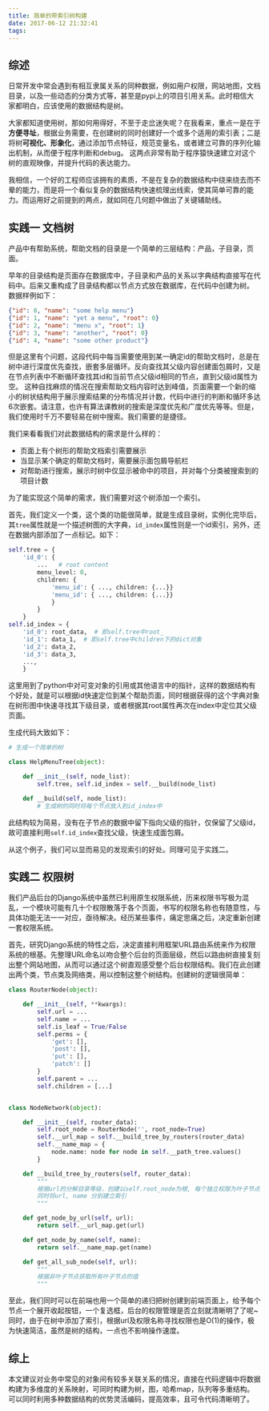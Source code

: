 ```yaml
---
title: 简单的带索引树构建
date: 2017-06-12 21:32:41
tags:
---
```


## 综述

日常开发中常会遇到有相互隶属关系的同种数据，例如用户权限，网站地图，文档目录，以及一些动态的分类方式等，甚至是pypi上的项目引用关系。此时相信大家都明白，应该使用的数据结构是树。


大家都知道使用树，那如何用得好，不至于走岔迷失呢？在我看来，重点一是在于**方便寻址**，根据业务需要，在创建树的同时创建好一个或多个适用的索引表；二是将树**可视化、形象化**，通过添加节点特征，规范变量名，或者建立可靠的序列化输出机制，从而便于程序判断和debug。 这两点非常有助于程序猿快速建立对这个树的直观映像，并提升代码的表达能力。


我相信，一个好的工程师应该拥有的素质，不是在复杂的数据结构中绕来绕去而不晕的能力，而是将一个看似复杂的数据结构快速梳理出线索，使其简单可靠的能力。而运用好之前提到的两点，就如同在几何题中做出了关键辅助线。

## 实践一  文档树

产品中有帮助系统，帮助文档的目录是一个简单的三层结构：产品，子目录，页面。

早年的目录结构是页面存在数据库中，子目录和产品的关系以字典结构直接写在代码中。后来又重构成了目录结构都以节点方式放在数据库，在代码中创建为树。
数据样例如下：

```json
{"id": 0, "name": "some help menu"}
{"id": 1, "name": "yet a menu", "root": 0}
{"id": 2, "name": "menu x", "root": 1}
{"id": 3, "name": "another", "root": 0}
{"id": 4, "name": "some other product"}

```

但是这里有个问题，这段代码中每当需要使用到某一确定id的帮助文档时，总是在树中进行深度优先查找，嵌套多层循环。反向查找其父级内容创建面包屑时，又是在节点列表中不断循环查找其id和当前节点父级id相同的节点，直到父级id属性为空。
这种自找麻烦的情况在搜索帮助文档内容时达到峰值，页面需要一个新的缩小的树状结构用于展示搜索结果的分布情况并计数，代码中进行的判断和循环多达6次嵌套。请注意，也许有算法课教树的搜索是深度优先和广度优先等等。但是，我们使用时千万不要轻易在树中搜索。我们需要的是捷径。


我们来看看我们对此数据结构的需求是什么样的：
* 页面上有个树形的帮助文档索引需要展示
* 当显示某个确定的帮助文档时，需要展示面包屑导航栏
* 对帮助进行搜索，展示时树中仅显示被命中的项目，并对每个分类被搜索到的项目计数

为了能实现这个简单的需求，我们需要对这个树添加一个索引。

首先，我们定义一个类，这个类的功能很简单，就是生成目录树，实例化完毕后，其`tree`属性就是一个描述树图的大字典，`id_index`属性则是一个id索引，另外，还在数据内部添加了一点标记。如下：

```python
self.tree = {
    'id_0': {
        ...   # root content
        menu_level: 0,
        children: {
            'menu_id': { ..., children: {...}}
            'menu_id': { ..., children: {...}}
            }
        }
    }
self.id_index = {
    'id_0': root_data,  # 即self.tree中root_
    'id_1': data_1,  # 即self.tree中children下的dict对象
    'id_2': data_2,
    'id_3': data_3,
    ...,
    }
```
这里用到了python中对可变对象的引用或其他语言中的指针，这样的数据结构有个好处，就是可以根据id快速定位到某个帮助页面，同时根据获得的这个字典对象在树形图中快速寻找其下级目录，或者根据其root属性再次在index中定位其父级页面。

生成代码大致如下：

```python
# 生成一个简单的树

class HelpMenuTree(object):

    def __init__(self, node_list):
        self.tree, self.id_index = self.__build(node_list)

    def __build(self, node_list):
        # 生成树的同时将每个节点放入到id_index中
```
此结构较为简易，没有在子节点的数据中留下指向父级的指针，仅保留了父级id，故可直接利用`self.id_index`查找父级，快速生成面包屑。

从这个例子，我们可以显而易见的发现索引的好处。同理可见于实践二。


## 实践二  权限树

我们产品后台的Django系统中虽然已利用原生权限系统，历来权限书写极为混乱，一个模块可能有几十个权限散落于各个页面，书写的权限名称也有随意性，与具体功能无法一一对应，亟待解决。经历某些事件，痛定思痛之后，决定重新创建一套权限系统。

首先，研究Django系统的特性之后，决定直接利用框架URL路由系统来作为权限系统的根基。先整理URL命名以吻合整个后台的页面层级，然后以路由树直接复刻出整个网站地图，从而可以通过这个树直观感受整个后台权限结构。我们在此创建出两个类，节点类及网络类，用以控制这整个树结构。创建树的逻辑很简单：


```python
class RouterNode(object):

    def __init__(self, **kwargs):
        self.url = ...
        self.name = ...
        self.is_leaf = True/False
        self.perms = {
            'get': [],
            'post': [],
            'put': [],
            'patch': []
        }
        self.parent = ...
        self.children = [...]


class NodeNetwork(object):

    def __init__(self, router_data):
        self.root_node = RouterNode('', root_node=True)
        self.__url_map = self.__build_tree_by_routers(router_data)
        self.__name_map = {
            node.name: node for node in self.__path_tree.values()
        }

    def __build_tree_by_routers(self, router_data):
        """
        根据url的分解目录等级，创建以self.root_node为根, 每个独立权限为叶子节点的树。
        同时将url, name 分别建立索引
        """

    def get_node_by_url(self, url):
        return self.__url_map.get(url)

    def get_node_by_name(self, name):
        return self.__name_map.get(name)

    def get_all_sub_node(self, url):
        """
        根据非叶子节点获取所有叶子节点的值
        """
```

至此，我们同时可以在前端也用一个简单的递归把树创建到前端页面上，给予每个节点一个展开收起按钮，一个复选框，后台的权限管理是否立刻就清晰明了了呢~
同时，由于在树中添加了索引，根据url及权限名称寻找权限也是O(1)的操作，极为快速简洁，虽然是树的结构，一点也不影响操作速度。


## 综上

本文建议对业务中常见的对象间有较多关联关系的情况，直接在代码逻辑中将数据构建为多维度的关系映射，可同时构建为树，图，哈希map，队列等多重结构。可以同时利用多种数据结构的优势灵活编码，提高效率，且可令代码清晰明了。

